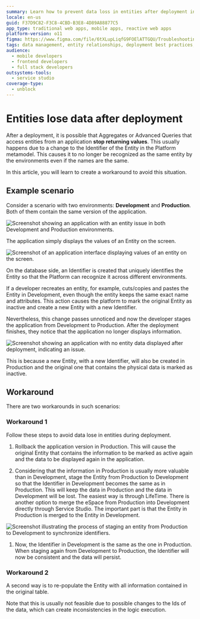 ```yaml
---
summary: Learn how to prevent data loss in entities after deployment in OutSystems 11 (O11) due to changes in entity identifiers across environments.
locale: en-us
guid: F37D9C82-F3C8-4CBD-B3E8-4D89A88877C5
app_type: traditional web apps, mobile apps, reactive web apps
platform-version: o11
figma: https://www.figma.com/file/6tXLupLiqfG9FOElATTGQU/Troubleshooting?type=design&node-id=3355%3A267&mode=design&t=ij3x5ruUOocdxrEu-1
tags: data management, entity relationships, deployment best practices, platform metamodel
audience:
  - mobile developers
  - frontend developers
  - full stack developers
outsystems-tools:
  - service studio
coverage-type:
  - unblock
---
```


# Entities lose data after deployment

After a deployment, it is possible that Aggregates or Advanced Queries that access entities from an application **stop returning values**.
This usually happens due to a change to the Identifier of the Entity in the Platform metamodel. This causes it to no longer be recognized as the same entity by the environments even if the names are the same.

In this article, you will learn to create a workaround to avoid this situation.

## Example scenario

Consider a scenario with two environments: **Development** and **Production**. Both of them contain the same version of the application.

![Screenshot showing an application with an entity issue in both Development and Production environments.](images/application-entitiy-issue-ss.png "Application Entity Issue in Development and Production Environments")

The application simply displays the values of an Entity on the screen.

![Screenshot of an application interface displaying values of an entity on the screen.](images/application-entity-issue3-ss.png "Application Displaying Entity Values")

On the database side, an Identifier is created that uniquely identifies the Entity so that the Platform can recognize it across different environments.  

If  a developer recreates an entity, for example, cuts/copies and pastes the Entity in Development, even though the entity keeps the same exact name and attributes. This action causes the platform to mark the original Entity as inactive and create a new Entity with a new Identifier.

Nevertheless, this change passes unnoticed and now the developer stages the application from Development to Production. After the deployment finishes, they notice that the application no longer displays information.

![Screenshot showing an application with no entity data displayed after deployment, indicating an issue.](images/application-entity-issue2-ss.png "Application with No Entity Data Displayed After Deployment")

This is because a new Entity, with a new Identifier, will also be created in Production and the original one that contains the physical data is marked as inactive.

## Workaround

There are two workarounds in such scenarios:

### Workaround 1

Follow these steps to avoid data lose in entities during deployment.

1. Rollback the application version in Production. This will cause the original Entity that contains the information to be marked as active again and the data to be displayed again in the application.

1. Considering that the information in Production is usually more valuable than in Development, stage the Entity from Production to Development so that the Identifier in Development becomes the same as in Production. This will keep the data in Production and the data in Development will be lost.
The easiest way is through LifeTime. There is another option to merge the eSpace from Production into Development directly through Service Studio. The important part is that the Entity in Production is merged to the Entity in Development.

![Screenshot illustrating the process of staging an entity from Production to Development to synchronize identifiers.](images/application-entity-issue4-ss.png "Staging Entity from Production to Development")

1. Now, the Identifier in Development is the same as the one in Production. When staging again from Development to Production, the Identifier will now be consistent and the data will persist.

### Workaround 2

A second way is to re-populate the Entity with all information contained in the original table.

Note that this is usually not feasible due to possible changes to the Ids of the data, which can create inconsistencies in the logic execution.
